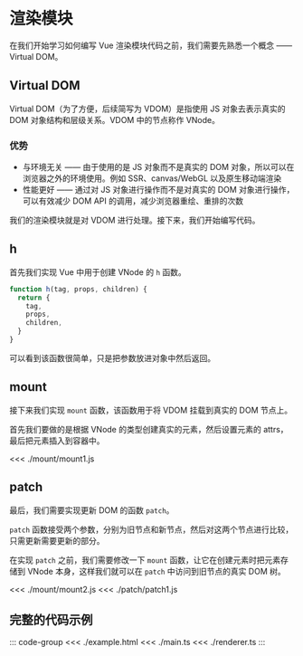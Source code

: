 # 渲染模块

在我们开始学习如何编写 Vue 渲染模块代码之前，我们需要先熟悉一个概念 —— Virtual DOM。

## Virtual DOM

Virtual DOM（为了方便，后续简写为 VDOM）是指使用 JS 对象去表示真实的 DOM 对象结构和层级关系。VDOM 中的节点称作 VNode。

### 优势

- 与环境无关 —— 由于使用的是 JS 对象而不是真实的 DOM 对象，所以可以在浏览器之外的环境使用。例如 SSR、canvas/WebGL 以及原生移动端渲染
- 性能更好 —— 通过对 JS 对象进行操作而不是对真实的 DOM 对象进行操作，可以有效减少 DOM API 的调用，减少浏览器重绘、重排的次数

我们的渲染模块就是对 VDOM 进行处理。接下来，我们开始编写代码。

## h

首先我们实现 Vue 中用于创建 VNode 的 `h` 函数。

```js
function h(tag, props, children) {
  return {
    tag,
    props,
    children,
  }
}
```

可以看到该函数很简单，只是把参数放进对象中然后返回。

## mount

接下来我们实现 `mount` 函数，该函数用于将 VDOM 挂载到真实的 DOM 节点上。

首先我们要做的是根据 VNode 的类型创建真实的元素，然后设置元素的 attrs，最后把元素插入到容器中。

<<< ./mount/mount1.js

## patch

最后，我们需要实现更新 DOM 的函数 `patch`。

`patch` 函数接受两个参数，分别为旧节点和新节点，然后对这两个节点进行比较，只需更新需要更新的部分。

在实现 `patch` 之前，我们需要修改一下 `mount` 函数，让它在创建元素时把元素存储到 VNode 本身，这样我们就可以在 `patch` 中访问到旧节点的真实 DOM 树。

<<< ./mount/mount2.js
<<< ./patch/patch1.js

## 完整的代码示例

::: code-group
<<< ./example.html
<<< ./main.ts
<<< ./renderer.ts
:::
